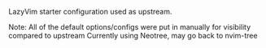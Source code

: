 LazyVim starter configuration used as upstream.

Note: All of the default options/configs were put in manually for visibility compared to upstream
Currently using Neotree, may go back to nvim-tree
